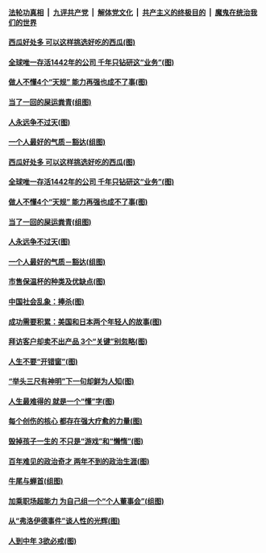 ####  [法轮功真相](../../../../basic/blob/master/README.md?t=06151431) &nbsp;|&nbsp; [九评共产党](../../../../9ping.md/blob/master/README.md?t=06151431) &nbsp;|&nbsp; [解体党文化](../../../../jtdwh.md/blob/master/README.md?t=06151431)  &nbsp;|&nbsp; [共产主义的终极目的](../../../../gczydzjmd.md/blob/master/README.md?t=06151431) &nbsp;|&nbsp; [魔鬼在统治我们的世界](../../../../mgztzwmdsj.md/blob/master/README.md?t=06151431) 

#### [西瓜好处多 可以这样挑选好吃的西瓜(图)](../pages/p8/936510.md?t=06151431) 

#### [全球唯一存活1442年的公司 千年只钻研这“业务”(图)](../pages/p8/936514.md?t=06151431) 

#### [做人不懂4个“天规” 能力再强也成不了事(图)](../pages/p8/897480.md?t=06151431) 

#### [当了一回的屎运粪青(组图)](../pages/p8/936446.md?t=06151431) 

#### [人永远争不过天(图)](../pages/p8/936030.md?t=06151431) 

#### [一个人最好的气质－豁达(组图)](../pages/p8/936020.md?t=06151431) 

#### [西瓜好处多 可以这样挑选好吃的西瓜(图)](../pages/p8/936510.md?t=06151431) 

#### [全球唯一存活1442年的公司 千年只钻研这“业务”(图)](../pages/p8/936514.md?t=06151431) 

#### [做人不懂4个“天规” 能力再强也成不了事(图)](../pages/p8/897480.md?t=06151431) 

#### [当了一回的屎运粪青(组图)](../pages/p8/936446.md?t=06151431) 

#### [人永远争不过天(图)](../pages/p8/936030.md?t=06151431) 

#### [一个人最好的气质－豁达(组图)](../pages/p8/936020.md?t=06151431) 

#### [市售保温杯的种类及优缺点(图)](../pages/p8/936407.md?t=06151431) 

#### [中国社会乱象：捧杀(图)](../pages/p8/936362.md?t=06151431) 

#### [成功需要积累：美国和日本两个年轻人的故事(图)](../pages/p8/936040.md?t=06151431) 

#### [拜访客户却卖不出产品 3个“关键”别忽略(图)](../pages/p8/936322.md?t=06151431) 

#### [人生不要“开错窗”(图)](../pages/p8/936238.md?t=06151431) 

#### [“举头三尺有神明”下一句却鲜为人知(图)](../pages/p8/936003.md?t=06151431) 

#### [人生最难得的 就是一个“懂”字(图)](../pages/p8/935309.md?t=06151431) 

#### [每个创伤的核心 都存在强大疗愈的力量(图)](../pages/p8/936197.md?t=06151431) 

#### [毁掉孩子一生的 不只是“游戏”和“懒惰”(图)](../pages/p8/936181.md?t=06151431) 

#### [百年难见的政治奇才 两年不到的政治生涯(图)](../pages/p8/936129.md?t=06151431) 

#### [牛尾与蝉首(组图)](../pages/p8/935510.md?t=06151431) 

#### [加乘职场超能力 为自己组一个“个人董事会”(组图)](../pages/p8/936086.md?t=06151431) 

#### [从“弗洛伊德事件”谈人性的光辉(图)](../pages/p8/936002.md?t=06151431) 

#### [人到中年 3欲必戒(图)](../pages/p8/936021.md?t=06151431) 

